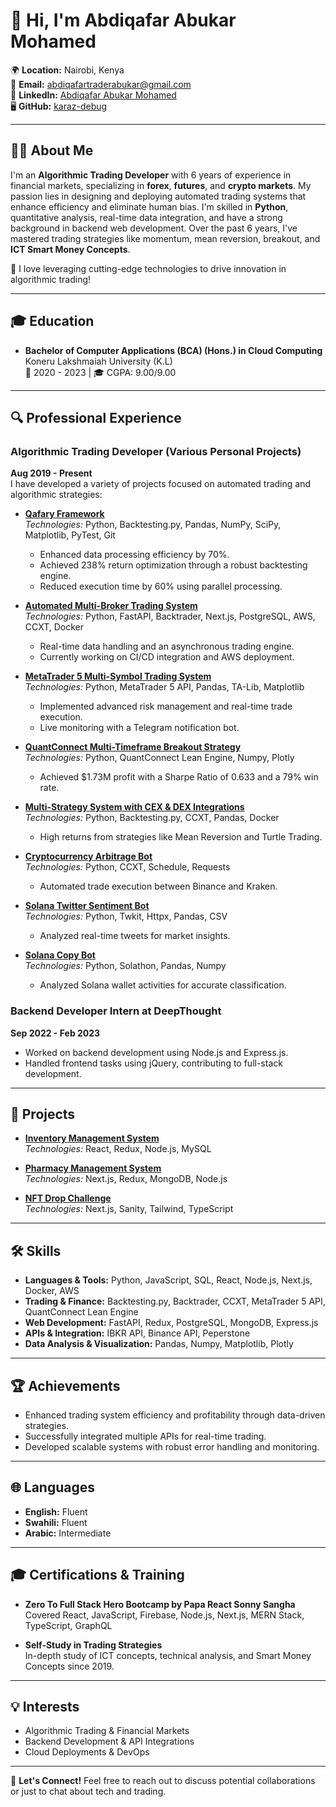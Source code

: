 # 👋 Hi, I'm Abdiqafar Abukar Mohamed

🌍 **Location:** Nairobi, Kenya  
📧 **Email:** [abdiqafartraderabukar@gmail.com](mailto:abdiqafartraderabukar@gmail.com)  
💼 **LinkedIn:** [Abdiqafar Abukar Mohamed](https://www.linkedin.com/in/abdiqafar-abukar-mohamed-)  
🖥️ **GitHub:** [karaz-debug](https://github.com/karaz-debug)  

---

## 🧑‍💻 About Me
I'm an **Algorithmic Trading Developer** with 6 years of experience in financial markets, specializing in **forex**, **futures**, and **crypto markets**. My passion lies in designing and deploying automated trading systems that enhance efficiency and eliminate human bias. I'm skilled in **Python**, quantitative analysis, real-time data integration, and have a strong background in backend web development. Over the past 6 years, I've mastered trading strategies like momentum, mean reversion, breakout, and **ICT Smart Money Concepts**.

🚀 I love leveraging cutting-edge technologies to drive innovation in algorithmic trading!

---

## 🎓 Education
- **Bachelor of Computer Applications (BCA) (Hons.) in Cloud Computing**  
  Koneru Lakshmaiah University (K.L)  
  📅 2020 - 2023 | 🎓 CGPA: 9.00/9.00

---

## 🔍 Professional Experience
### Algorithmic Trading Developer (Various Personal Projects)
**Aug 2019 - Present**  
I have developed a variety of projects focused on automated trading and algorithmic strategies:

- **[Qafary Framework](https://github.com/karaz-debug/automated-trading-system)**  
  *Technologies:* Python, Backtesting.py, Pandas, NumPy, SciPy, Matplotlib, PyTest, Git  
  - Enhanced data processing efficiency by 70%.
  - Achieved 238% return optimization through a robust backtesting engine.
  - Reduced execution time by 60% using parallel processing.

- **[Automated Multi-Broker Trading System](https://github.com/karaz-debug/automated-trading-system)**  
  *Technologies:* Python, FastAPI, Backtrader, Next.js, PostgreSQL, AWS, CCXT, Docker  
  - Real-time data handling and an asynchronous trading engine.
  - Currently working on CI/CD integration and AWS deployment.

- **[MetaTrader 5 Multi-Symbol Trading System](https://github.com/karaz-debug/Multi-Symbol-Breakout-Algo-with-MetaTrader-5-and-Python)**  
  *Technologies:* Python, MetaTrader 5 API, Pandas, TA-Lib, Matplotlib  
  - Implemented advanced risk management and real-time trade execution.
  - Live monitoring with a Telegram notification bot.

- **[QuantConnect Multi-Timeframe Breakout Strategy](https://github.com/karaz-debug/automated-trading-system)**  
  *Technologies:* Python, QuantConnect Lean Engine, Numpy, Plotly  
  - Achieved \$1.73M profit with a Sharpe Ratio of 0.633 and a 79% win rate.

- **[Multi-Strategy System with CEX & DEX Integrations](https://github.com/karaz-debug/Ultimate-Algos-Connected-To-DEX-and-CCXT-Exchanges)**  
  *Technologies:* Python, Backtesting.py, CCXT, Pandas, Docker  
  - High returns from strategies like Mean Reversion and Turtle Trading.

- **[Cryptocurrency Arbitrage Bot](https://github.com/karaz-debug/crypto_arbitrage_bot)**  
  *Technologies:* Python, CCXT, Schedule, Requests  
  - Automated trade execution between Binance and Kraken.

- **[Solana Twitter Sentiment Bot](https://github.com/karaz-debug/Solana-Twitter-Sentiment-Analysis-Bot)**  
  *Technologies:* Python, Twkit, Httpx, Pandas, CSV  
  - Analyzed real-time tweets for market insights.

- **[Solana Copy Bot](https://github.com/karaz-debug/Solana-Copy-Bot/tree/main/solana_copy_bot)**  
  *Technologies:* Python, Solathon, Pandas, Numpy  
  - Analyzed Solana wallet activities for accurate classification.

### Backend Developer Intern at DeepThought
**Sep 2022 - Feb 2023**  
- Worked on backend development using Node.js and Express.js.
- Handled frontend tasks using jQuery, contributing to full-stack development.

---

## 🌟 Projects
- **[Inventory Management System](https://github.com/karaz-debug/Stock-management)**  
  *Technologies:* React, Redux, Node.js, MySQL

- **[Pharmacy Management System](https://github.com/karaz-debug/pharm_management_sytem)**  
  *Technologies:* Next.js, Redux, MongoDB, Node.js

- **[NFT Drop Challenge](https://github.com/karaz-debug/NFT-Drop-Challenge)**  
  *Technologies:* Next.js, Sanity, Tailwind, TypeScript

---

## 🛠️ Skills
- **Languages & Tools:** Python, JavaScript, SQL, React, Node.js, Next.js, Docker, AWS
- **Trading & Finance:** Backtesting.py, Backtrader, CCXT, MetaTrader 5 API, QuantConnect Lean Engine
- **Web Development:** FastAPI, Redux, PostgreSQL, MongoDB, Express.js
- **APIs & Integration:** IBKR API, Binance API, Peperstone
- **Data Analysis & Visualization:** Pandas, Numpy, Matplotlib, Plotly

---

## 🏆 Achievements
- Enhanced trading system efficiency and profitability through data-driven strategies.
- Successfully integrated multiple APIs for real-time trading.
- Developed scalable systems with robust error handling and monitoring.

---

## 🌐 Languages
- **English:** Fluent
- **Swahili:** Fluent
- **Arabic:** Intermediate

---

## 🎓 Certifications & Training
- **Zero To Full Stack Hero Bootcamp by Papa React Sonny Sangha**  
  Covered React, JavaScript, Firebase, Node.js, Next.js, MERN Stack, TypeScript, GraphQL

- **Self-Study in Trading Strategies**  
  In-depth study of ICT concepts, technical analysis, and Smart Money Concepts since 2019.

---

## 💡 Interests
- Algorithmic Trading & Financial Markets
- Backend Development & API Integrations
- Cloud Deployments & DevOps

---

🤝 **Let's Connect!** Feel free to reach out to discuss potential collaborations or just to chat about tech and trading.
